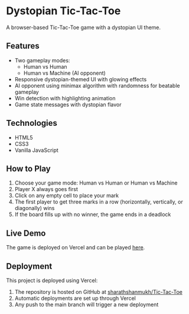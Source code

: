 # Dystopian Tic-Tac-Toe

A browser-based Tic-Tac-Toe game with a dystopian UI theme.

## Features

- Two gameplay modes:
  - Human vs Human
  - Human vs Machine (AI opponent)
- Responsive dystopian-themed UI with glowing effects
- AI opponent using minimax algorithm with randomness for beatable gameplay
- Win detection with highlighting animation
- Game state messages with dystopian flavor

## Technologies

- HTML5
- CSS3
- Vanilla JavaScript

## How to Play

1. Choose your game mode: Human vs Human or Human vs Machine
2. Player X always goes first
3. Click on any empty cell to place your mark
4. The first player to get three marks in a row (horizontally, vertically, or diagonally) wins
5. If the board fills up with no winner, the game ends in a deadlock

## Live Demo

The game is deployed on Vercel and can be played [here](https://tic-tac-toe-sharathshanmukh.vercel.app/).

## Deployment

This project is deployed using Vercel:

1. The repository is hosted on GitHub at [sharathshanmukh/Tic-Tac-Toe](https://github.com/sharathshanmukh/Tic-Tac-Toe)
2. Automatic deployments are set up through Vercel
3. Any push to the main branch will trigger a new deployment 